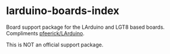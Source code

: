 # larduino-boards-index

Board support package for the LArduino and LGT8 based boards. Compliments [pfeerick/LArduino](https://github.com/pfeerick/Larduino_BSP).

This is NOT an official support package.
